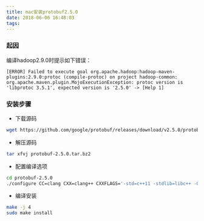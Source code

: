 ```yaml
---
title: mac安装protobuf2.5.0
date: 2018-06-06 16:48:03
tags:
---
```

### 起因
编译hadoop2.9.0时提示如下错误：
```
[ERROR] Failed to execute goal org.apache.hadoop:hadoop-maven-plugins:2.9.0:protoc (compile-protoc) on project hadoop-common: org.apache.maven.plugin.MojoExecutionException: protoc version is 'libprotoc 3.5.1', expected version is '2.5.0' -> [Help 1]
```

### 安装步骤
- 下载源码
```bash
wget https://github.com/google/protobuf/releases/download/v2.5.0/protobuf-2.5.0.tar.bz2
```

- 解压源码
```bash
tar xfvj protobuf-2.5.0.tar.bz2
```

- 配置编译选项
```bash
cd protobuf-2.5.0
./configure CC=clang CXX=clang++ CXXFLAGS='-std=c++11 -stdlib=libc++ -O3 -g' LDFLAGS='-stdlib=libc++' LIBS='-lc++ -lc++abi'
```

- 编译安装
```bash
make -j 4
sudo make install
```